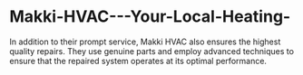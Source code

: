 # Makki-HVAC---Your-Local-Heating-
In addition to their prompt service, Makki HVAC also ensures the highest quality repairs. They use genuine parts and employ advanced techniques to ensure that the repaired system operates at its optimal performance.
